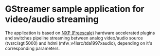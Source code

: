 # GStreamer sample application for video/audio streaming 
The application is based on [NXP (Freescale)](http://www.nxp.com/) hardware accelerated plugins and switches pipeline streaming between analog video/audio source (tvsrc/sgtl5000) and hdmi (mfw_v4lsrc/tda1997xaudio), depending on it's corresponding parameters.